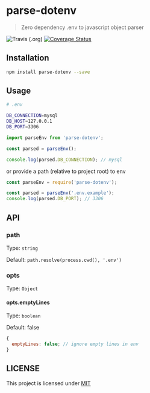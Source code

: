 # parse-dotenv

> Zero dependency .env to javascript object parser

![Travis (.org)](https://img.shields.io/travis/codeshifu/parse-dotenv.svg)
[![Coverage Status](https://coveralls.io/repos/github/codeshifu/parse-dotenv/badge.svg?branch=master)](https://coveralls.io/github/codeshifu/parse-dotenv?branch=master)

## Installation

```bash
npm install parse-dotenv --save
```

## Usage

```bash
# .env

DB_CONNECTION=mysql
DB_HOST=127.0.0.1
DB_PORT=3306
```

```javascript
import parseEnv from 'parse-dotenv';

const parsed = parseEnv();

console.log(parsed.DB_CONNECTION); // mysql
```

or provide a path (relative to project root) to env

```javascript
const parseEnv = require('parse-dotenv');

const parsed = parseEnv('.env.example');
console.log(parsed.DB_PORT); // 3306
```

## API

### path

Type: `string`

Default: `path.resolve(process.cwd(), '.env')`

### opts

Type: `Object`

#### opts.emptyLines

Type: `boolean`

Default: false

```javascript
{
  emptyLines: false; // ignore empty lines in env
}
```

## LICENSE

This project is licensed under [MIT](https://github.com/codeshifu/parse-env/blob/master/LICENSE)
